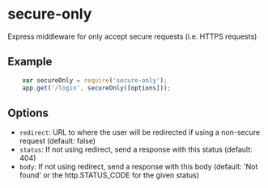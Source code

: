 # secure-only

Express middleware for only accept secure requests (i.e. HTTPS requests)

## Example

```js
	var secureOnly = require('secure-only');
	app.get('/login', secureOnly([options]));
```

## Options

* `redirect`:  URL to where the user will be redirected if using a non-secure request (default: false)
* `status`: If not using redirect, send a response with this status (default: 404)
* `body`: If not using redirect, send a response with this body (default: 'Not found' or the http.STATUS_CODE for the given status)